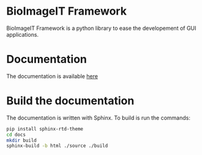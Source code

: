 # BioImageIT Framework

BioImageIT Framework is a python library to ease the developement of GUI applications.

# Documentation

The documentation is available [here](https://bioimageit.github.io/bioimageit_framework/)

# Build the documentation

The documentation is written with Sphinx. To build is run the commands:
```bash
pip install sphinx-rtd-theme
cd docs
mkdir build
sphinx-build -b html ./source ./build
```





